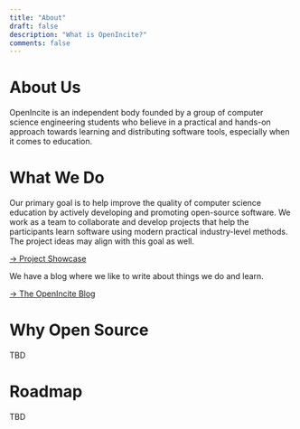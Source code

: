 ```yaml
---
title: "About"
draft: false
description: "What is OpenIncite?"
comments: false
---
```


# About Us

OpenIncite is an independent body founded by a group of computer science engineering students who believe in a practical and hands-on approach towards learning and distributing software tools, especially when it comes to education. 

# What We Do

Our primary goal is to help improve the quality of computer science education by actively developing and promoting open-source software. We work as a team to collaborate and develop projects that help the participants learn software using modern practical industry-level methods. The project ideas may align with this goal as well.

[&rarr; Project Showcase](/projects)

We have a blog where we like to write about things we do and learn.

[&rarr; The OpenIncite Blog](/blog)

# Why Open Source

TBD

# Roadmap

TBD